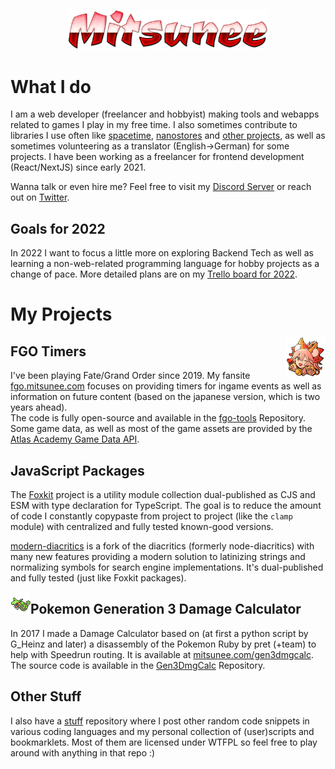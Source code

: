 <p align="center">
<img src="https://github.com/Mitsunee/mitsunee/raw/main/images/logo3.png" width="320px">
</p>

# What I do
I am a web developer (freelancer and hobbyist) making tools and webapps related to games I play in my free time. I also sometimes contribute to libraries I use often like [spacetime](https://github.com/spencermountain/spacetime), [nanostores](https://github.com/nanostores/nanostores) and [other projects](https://github.com/pulls?q=author%3Amitsunee+-user%3Amitsunee+-user%3Afoxkit-js+is%3Apr+is%3Amerged+), as well as sometimes volunteering as a translator (English->German) for some projects. I have been working as a freelancer for frontend development (React/NextJS) since early 2021.

Wanna talk or even hire me? Feel free to visit my [Discord Server](https://discord.gg/ZncPkjw) or reach out on [Twitter](https://twitter.com/Mitsunee).

## Goals for 2022

In 2022 I want to focus a little more on exploring Backend Tech as well as learning a non-web-related programming language for hobby projects as a change of pace. More detailed plans are on my [Trello board for 2022](https://trello.com/b/Btyu4S9s/tech-coding-2022).

# My Projects

<img src="https://github.com/Mitsunee/mitsunee/raw/main/images/icon_64.png" align="right">

## FGO Timers

I've been playing Fate/Grand Order since 2019. My fansite [fgo.mitsunee.com](https://fgo.mitsunee.com/) focuses on providing timers for ingame events as well as information on future content (based on the japanese version, which is two years ahead).  
The code is fully open-source and available in the [fgo-tools](https://github.com/Mitsunee/fgo-tools) Repository. Some game data, as well as most of the game assets are provided by the [Atlas Academy Game Data API](https://api.atlasacademy.io/docs#/).

## JavaScript Packages

The [Foxkit](https://github.com/foxkit-js) project is a utility module collection dual-published as CJS and ESM with type declaration for TypeScript. The goal is to reduce the amount of code I constantly copypaste from project to project (like the `clamp` module) with centralized and fully tested known-good versions.

[modern-diacritics](https://github.com/Mitsunee/modern-diacritics) is a fork of the diacritics (formerly node-diacritics) with many new features providing a modern solution to latinizing strings and normalizing symbols for search engine implementations. It's dual-published and fully tested (just like Foxkit packages).

<img src="https://github.com/Mitsunee/mitsunee/raw/main/images/384.png" align="left">

## Pokemon Generation 3 Damage Calculator

In 2017 I made a Damage Calculator based on (at first a python script by G_Heinz and later) a disassembly of the Pokemon Ruby by pret (+team) to help with Speedrun routing. It is available at [mitsunee.com/gen3dmgcalc](https://www.mitsunee.com/gen3dmgcalc). The source code is available in the [Gen3DmgCalc](https://github.com/Mitsunee/Gen3DmgCalc) Repository.

## Other Stuff

I also have a [stuff](https://github.com/Mitsunee/stuff) repository where I post other random code snippets in various coding languages and my personal collection of (user)scripts and bookmarklets. Most of them are licensed under WTFPL so feel free to play around with anything in that repo :)
